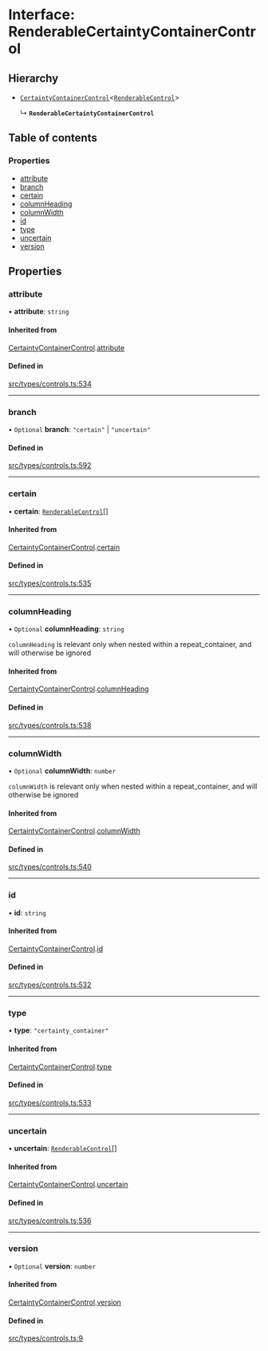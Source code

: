 # Interface: RenderableCertaintyContainerControl

## Hierarchy

- [`CertaintyContainerControl`](../wiki/CertaintyContainerControl)\<[`RenderableControl`](../wiki/Exports#renderablecontrol)\>

  ↳ **`RenderableCertaintyContainerControl`**

## Table of contents

### Properties

- [attribute](../wiki/RenderableCertaintyContainerControl#attribute)
- [branch](../wiki/RenderableCertaintyContainerControl#branch)
- [certain](../wiki/RenderableCertaintyContainerControl#certain)
- [columnHeading](../wiki/RenderableCertaintyContainerControl#columnheading)
- [columnWidth](../wiki/RenderableCertaintyContainerControl#columnwidth)
- [id](../wiki/RenderableCertaintyContainerControl#id)
- [type](../wiki/RenderableCertaintyContainerControl#type)
- [uncertain](../wiki/RenderableCertaintyContainerControl#uncertain)
- [version](../wiki/RenderableCertaintyContainerControl#version)

## Properties

### attribute

• **attribute**: `string`

#### Inherited from

[CertaintyContainerControl](../wiki/CertaintyContainerControl).[attribute](../wiki/CertaintyContainerControl#attribute)

#### Defined in

[src/types/controls.ts:534](https://github.com/decisively-io/interview-sdk/blob/4eec9a19760741f59f131856d1e1811e232ea805/src/types/controls.ts#L534)

___

### branch

• `Optional` **branch**: ``"certain"`` \| ``"uncertain"``

#### Defined in

[src/types/controls.ts:592](https://github.com/decisively-io/interview-sdk/blob/4eec9a19760741f59f131856d1e1811e232ea805/src/types/controls.ts#L592)

___

### certain

• **certain**: [`RenderableControl`](../wiki/Exports#renderablecontrol)[]

#### Inherited from

[CertaintyContainerControl](../wiki/CertaintyContainerControl).[certain](../wiki/CertaintyContainerControl#certain)

#### Defined in

[src/types/controls.ts:535](https://github.com/decisively-io/interview-sdk/blob/4eec9a19760741f59f131856d1e1811e232ea805/src/types/controls.ts#L535)

___

### columnHeading

• `Optional` **columnHeading**: `string`

`columnHeading` is relevant only when nested within a repeat_container, and will otherwise be ignored

#### Inherited from

[CertaintyContainerControl](../wiki/CertaintyContainerControl).[columnHeading](../wiki/CertaintyContainerControl#columnheading)

#### Defined in

[src/types/controls.ts:538](https://github.com/decisively-io/interview-sdk/blob/4eec9a19760741f59f131856d1e1811e232ea805/src/types/controls.ts#L538)

___

### columnWidth

• `Optional` **columnWidth**: `number`

`columnWidth` is relevant only when nested within a repeat_container, and will otherwise be ignored

#### Inherited from

[CertaintyContainerControl](../wiki/CertaintyContainerControl).[columnWidth](../wiki/CertaintyContainerControl#columnwidth)

#### Defined in

[src/types/controls.ts:540](https://github.com/decisively-io/interview-sdk/blob/4eec9a19760741f59f131856d1e1811e232ea805/src/types/controls.ts#L540)

___

### id

• **id**: `string`

#### Inherited from

[CertaintyContainerControl](../wiki/CertaintyContainerControl).[id](../wiki/CertaintyContainerControl#id)

#### Defined in

[src/types/controls.ts:532](https://github.com/decisively-io/interview-sdk/blob/4eec9a19760741f59f131856d1e1811e232ea805/src/types/controls.ts#L532)

___

### type

• **type**: ``"certainty_container"``

#### Inherited from

[CertaintyContainerControl](../wiki/CertaintyContainerControl).[type](../wiki/CertaintyContainerControl#type)

#### Defined in

[src/types/controls.ts:533](https://github.com/decisively-io/interview-sdk/blob/4eec9a19760741f59f131856d1e1811e232ea805/src/types/controls.ts#L533)

___

### uncertain

• **uncertain**: [`RenderableControl`](../wiki/Exports#renderablecontrol)[]

#### Inherited from

[CertaintyContainerControl](../wiki/CertaintyContainerControl).[uncertain](../wiki/CertaintyContainerControl#uncertain)

#### Defined in

[src/types/controls.ts:536](https://github.com/decisively-io/interview-sdk/blob/4eec9a19760741f59f131856d1e1811e232ea805/src/types/controls.ts#L536)

___

### version

• `Optional` **version**: `number`

#### Inherited from

[CertaintyContainerControl](../wiki/CertaintyContainerControl).[version](../wiki/CertaintyContainerControl#version)

#### Defined in

[src/types/controls.ts:9](https://github.com/decisively-io/interview-sdk/blob/4eec9a19760741f59f131856d1e1811e232ea805/src/types/controls.ts#L9)
